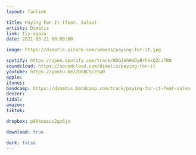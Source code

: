 ```yaml
---
layout: fanlink

title: Paying For It (feat. Salvo)
artists: Dimatis
link: fly-again
date: 2021-05-21 00:00:00

image: https://dimatis.yizack.com/images/paying-for-it.jpg

spotify: https://open.spotify.com/track/0DGJehHmDyBrhUxQZciTRN
soundcloud: https://soundcloud.com/dimatis/paying-for-it
youtube: https://youtu.be/ZDGBC5cztw0
apple: 
itunes: 
bandcamp: https://dimatis.bandcamp.com/track/paying-for-it-feat-salvo
deezer: 
tidal: 
amazon: 
tiktok:

dropbox: p9kknusuc2qz6jx

download: true

dark: false
---
```

